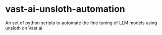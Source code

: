 # vast-ai-unsloth-automation
An set of python scripts to automate the fine tuning of LLM models using unsloth on Vast.ai 
